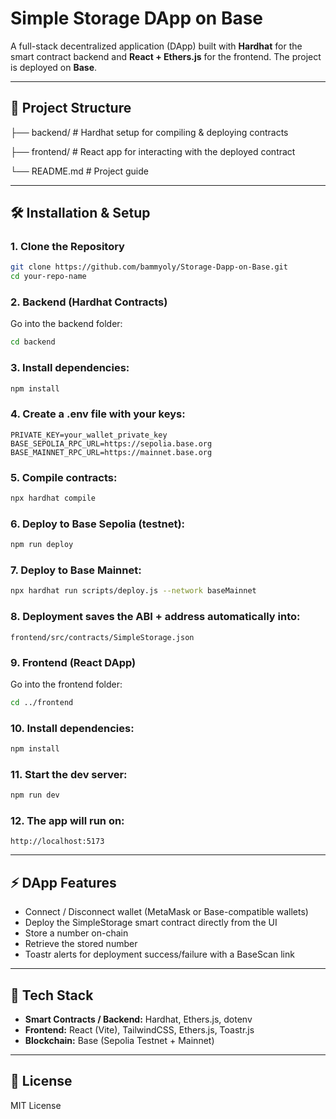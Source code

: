
# Simple Storage DApp on Base

A full-stack decentralized application (DApp) built with **Hardhat** for the smart contract backend and **React + Ethers.js** for the frontend.
The project is deployed on **Base**.

---

## 📂 Project Structure

├── backend/ # Hardhat setup for compiling & deploying contracts

├── frontend/ # React app for interacting with the deployed contract

└── README.md # Project guide

---

## 🛠️ Installation & Setup

### 1. Clone the Repository

```bash
git clone https://github.com/bammyoly/Storage-Dapp-on-Base.git
cd your-repo-name
```

### 2. Backend (Hardhat Contracts)

Go into the backend folder:

```bash
cd backend
```

### 3. Install dependencies:

```bash
npm install
```

### 4. Create a .env file with your keys:

```env
PRIVATE_KEY=your_wallet_private_key
BASE_SEPOLIA_RPC_URL=https://sepolia.base.org
BASE_MAINNET_RPC_URL=https://mainnet.base.org
```

### 5. Compile contracts:

```bash
npx hardhat compile
```

### 6. Deploy to Base Sepolia (testnet):

```bash
npm run deploy
```

### 7. Deploy to Base Mainnet:

```bash
npx hardhat run scripts/deploy.js --network baseMainnet
```

### 8. Deployment saves the ABI + address automatically into:

```
frontend/src/contracts/SimpleStorage.json
```

### 9. Frontend (React DApp)

Go into the frontend folder:

```bash
cd ../frontend
```

### 10. Install dependencies:

```bash
npm install
```

### 11. Start the dev server:

```bash
npm run dev
```

### 12. The app will run on:

```
http://localhost:5173
```

---

## ⚡ DApp Features

* Connect / Disconnect wallet (MetaMask or Base-compatible wallets)
* Deploy the SimpleStorage smart contract directly from the UI
* Store a number on-chain
* Retrieve the stored number
* Toastr alerts for deployment success/failure with a BaseScan link

---

## 🧰 Tech Stack

* **Smart Contracts / Backend:** Hardhat, Ethers.js, dotenv
* **Frontend:** React (Vite), TailwindCSS, Ethers.js, Toastr.js
* **Blockchain:** Base (Sepolia Testnet + Mainnet)

---

## 📜 License

MIT License
